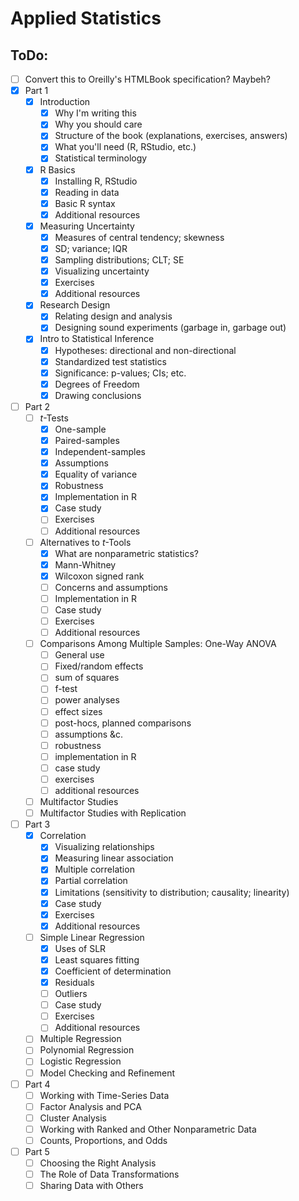 Applied Statistics
============

ToDo:
-----
- [ ] Convert this to Oreilly's HTMLBook specification? Maybeh?
- [X] Part 1
    - [X] Introduction
      - [X] Why I'm writing this
      - [X] Why you should care
      - [X] Structure of the book (explanations, exercises, answers)
      - [X] What you'll need (R, RStudio, etc.)
      - [X] Statistical terminology
    - [X] R Basics
      - [X] Installing R, RStudio
      - [X] Reading in data
      - [X] Basic R syntax
      - [X] Additional resources
    - [X] Measuring Uncertainty
      - [X] Measures of central tendency; skewness
      - [X] SD; variance; IQR
      - [X] Sampling distributions; CLT; SE
      - [X] Visualizing uncertainty
      - [X] Exercises
      - [X] Additional resources
    - [X] Research Design
      - [X] Relating design and analysis
      - [X] Designing sound experiments (garbage in, garbage out)
    - [X] Intro to Statistical Inference
      - [X] Hypotheses: directional and non-directional
      - [X] Standardized test statistics
      - [X] Significance: p-values; CIs; etc.
      - [X] Degrees of Freedom
      - [X] Drawing conclusions
- [ ] Part 2
    - [ ] *t*-Tests
        - [X] One-sample
        - [X] Paired-samples
        - [X] Independent-samples
        - [X] Assumptions
        - [X] Equality of variance
        - [X] Robustness
        - [X] Implementation in R
        - [X] Case study
        - [ ] Exercises
        - [ ] Additional resources
    - [ ] Alternatives to *t*-Tools
        - [X] What are nonparametric statistics?
        - [X] Mann-Whitney
        - [X] Wilcoxon signed rank
        - [ ] Concerns and assumptions
        - [ ] Implementation in R
        - [ ] Case study
        - [ ] Exercises
        - [ ] Additional resources
    - [ ] Comparisons Among Multiple Samples: One-Way ANOVA
        - [ ] General use
        - [ ] Fixed/random effects
        - [ ] sum of squares
        - [ ] f-test
        - [ ] power analyses
        - [ ] effect sizes
        - [ ] post-hocs, planned comparisons
        - [ ] assumptions &c.
        - [ ] robustness
        - [ ] implementation in R
        - [ ] case study
        - [ ] exercises
        - [ ] additional resources
    - [ ] Multifactor Studies
    - [ ] Multifactor Studies with Replication
- [ ] Part 3
    - [X] Correlation
      - [X] Visualizing relationships
      - [X] Measuring linear association
      - [X] Multiple correlation
      - [X] Partial correlation
      - [X] Limitations (sensitivity to distribution; causality; linearity)
      - [X] Case study
      - [X] Exercises
      - [X] Additional resources
    - [ ] Simple Linear Regression
      - [X] Uses of SLR
      - [X] Least squares fitting
      - [X] Coefficient of determination
      - [X] Residuals
      - [ ] Outliers
      - [ ] Case study
      - [ ] Exercises
      - [ ] Additional resources
    - [ ] Multiple Regression
    - [ ] Polynomial Regression
    - [ ] Logistic Regression
    - [ ] Model Checking and Refinement
- [ ] Part 4
    - [ ] Working with Time-Series Data
    - [ ] Factor Analysis and PCA
    - [ ] Cluster Analysis
    - [ ] Working with Ranked and Other Nonparametric Data
    - [ ] Counts, Proportions, and Odds
- [ ] Part 5
    - [ ] Choosing the Right Analysis
    - [ ] The Role of Data Transformations
    - [ ] Sharing Data with Others
